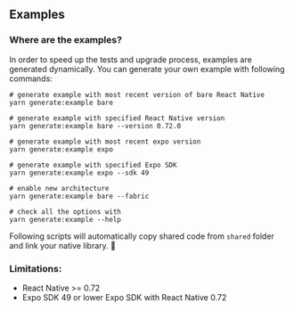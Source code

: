 ## Examples

### Where are the examples?

In order to speed up the tests and upgrade process, examples are generated dynamically. You can generate your own example with following commands:

```shell
# generate example with most recent version of bare React Native
yarn generate:example bare

# generate example with specified React Native version
yarn generate:example bare --version 0.72.0

# generate example with most recent expo version
yarn generate:example expo

# generate example with specified Expo SDK
yarn generate:example expo --sdk 49

# enable new architecture
yarn generate:example bare --fabric

# check all the options with
yarn generate:example --help
```
Following scripts will automatically copy shared code from `shared` folder and link your native library. 🧙

### Limitations:

* React Native >= 0.72
* Expo SDK 49 or lower Expo SDK with React Native 0.72
